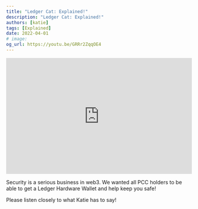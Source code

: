 ```yaml
---
title: "Ledger Cat: Explained!"
description: "Ledger Cat: Explained!"
authors: [katie]
tags: [Explained]
date: 2022-04-01
# image:
og_url: https://youtu.be/GRRr2ZqqOE4
---
```


<iframe width="100%" height="315" src="https://www.youtube.com/embed/GRRr2ZqqOE4" title="YouTube video player" frameborder="0" allow="accelerometer; autoplay; clipboard-write; encrypted-media; gyroscope; picture-in-picture" allowfullscreen></iframe>

<!--truncate-->

Security is a serious business in web3. We wanted all PCC holders to be able to get a Ledger Hardware Wallet and help keep you safe! 

Please listen closely to what Katie has to say!